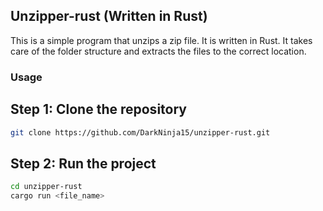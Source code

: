 ## Unzipper-rust (Written in Rust)

This is a simple program that unzips a zip file. It is written in Rust.
It takes care of the folder structure and extracts the files to the correct location.

### Usage

## Step 1: Clone the repository
```bash
git clone https://github.com/DarkNinja15/unzipper-rust.git
```

## Step 2: Run the project
```bash
cd unzipper-rust
cargo run <file_name>
```